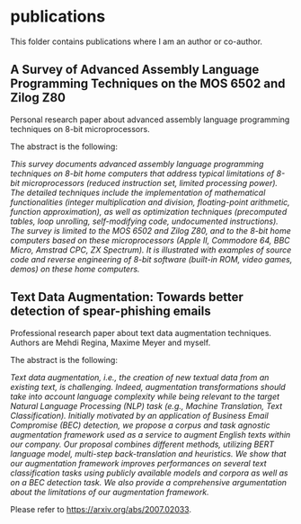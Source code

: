 # publications

This folder contains publications where I am an author or co-author.

## A Survey of Advanced Assembly Language Programming Techniques on the MOS 6502 and Zilog Z80

Personal research paper about advanced assembly language programming techniques on 8-bit microprocessors.

The abstract is the following:

<em>This survey documents advanced assembly language programming techniques on 8-bit home computers that address typical limitations of 8-bit microprocessors (reduced instruction set, limited processing power). The detailed techniques include the implementation of mathematical functionalities (integer multiplication and division, floating-point arithmetic, function approximation), as well as optimization techniques (precomputed tables, loop unrolling, self-modifying code, undocumented instructions). The survey is limited to the MOS 6502 and Zilog Z80, and to the 8-bit home computers based on these microprocessors (Apple II, Commodore 64, BBC Micro, Amstrad CPC, ZX Spectrum). It is illustrated with examples of source code and reverse engineering of 8-bit software (built-in ROM, video games, demos) on these home computers.</em>

## Text Data Augmentation: Towards better detection of spear-phishing emails

Professional research paper about text data augmentation techniques. Authors are Mehdi Regina, Maxime Meyer and myself.

The abstract is the following:

<em>Text data augmentation, i.e., the creation of new textual data from an existing text, is challenging. Indeed, augmentation transformations should take into account language complexity while being relevant to the target Natural Language Processing (NLP) task (e.g., Machine Translation, Text Classification). Initially motivated by an application of Business Email Compromise (BEC) detection, we propose a corpus and task agnostic augmentation framework used as a service to augment English texts within our company. Our proposal combines different methods, utilizing BERT language model, multi-step back-translation and heuristics. We show that our augmentation framework improves performances on several text classification tasks using publicly available models and corpora as well as on a BEC detection task. We also provide a comprehensive argumentation about the limitations of our augmentation framework.</em>

Please refer to <https://arxiv.org/abs/2007.02033>.

